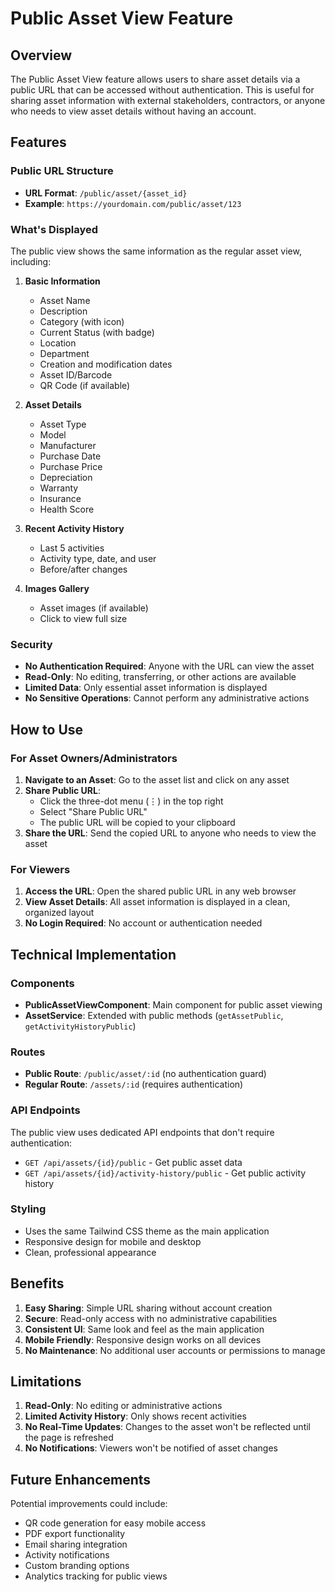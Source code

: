 # Public Asset View Feature

## Overview

The Public Asset View feature allows users to share asset details via a public URL that can be accessed without authentication. This is useful for sharing asset information with external stakeholders, contractors, or anyone who needs to view asset details without having an account.

## Features

### Public URL Structure
- **URL Format**: `/public/asset/{asset_id}`
- **Example**: `https://yourdomain.com/public/asset/123`

### What's Displayed
The public view shows the same information as the regular asset view, including:

1. **Basic Information**
   - Asset Name
   - Description
   - Category (with icon)
   - Current Status (with badge)
   - Location
   - Department
   - Creation and modification dates
   - Asset ID/Barcode
   - QR Code (if available)

2. **Asset Details**
   - Asset Type
   - Model
   - Manufacturer
   - Purchase Date
   - Purchase Price
   - Depreciation
   - Warranty
   - Insurance
   - Health Score

3. **Recent Activity History**
   - Last 5 activities
   - Activity type, date, and user
   - Before/after changes

4. **Images Gallery**
   - Asset images (if available)
   - Click to view full size

### Security
- **No Authentication Required**: Anyone with the URL can view the asset
- **Read-Only**: No editing, transferring, or other actions are available
- **Limited Data**: Only essential asset information is displayed
- **No Sensitive Operations**: Cannot perform any administrative actions

## How to Use

### For Asset Owners/Administrators

1. **Navigate to an Asset**: Go to the asset list and click on any asset
2. **Share Public URL**: 
   - Click the three-dot menu (⋮) in the top right
   - Select "Share Public URL"
   - The public URL will be copied to your clipboard
3. **Share the URL**: Send the copied URL to anyone who needs to view the asset

### For Viewers

1. **Access the URL**: Open the shared public URL in any web browser
2. **View Asset Details**: All asset information is displayed in a clean, organized layout
3. **No Login Required**: No account or authentication needed

## Technical Implementation

### Components
- **PublicAssetViewComponent**: Main component for public asset viewing
- **AssetService**: Extended with public methods (`getAssetPublic`, `getActivityHistoryPublic`)

### Routes
- **Public Route**: `/public/asset/:id` (no authentication guard)
- **Regular Route**: `/assets/:id` (requires authentication)

### API Endpoints
The public view uses dedicated API endpoints that don't require authentication:
- `GET /api/assets/{id}/public` - Get public asset data
- `GET /api/assets/{id}/activity-history/public` - Get public activity history

### Styling
- Uses the same Tailwind CSS theme as the main application
- Responsive design for mobile and desktop
- Clean, professional appearance

## Benefits

1. **Easy Sharing**: Simple URL sharing without account creation
2. **Secure**: Read-only access with no administrative capabilities
3. **Consistent UI**: Same look and feel as the main application
4. **Mobile Friendly**: Responsive design works on all devices
5. **No Maintenance**: No additional user accounts or permissions to manage

## Limitations

1. **Read-Only**: No editing or administrative actions
2. **Limited Activity History**: Only shows recent activities
3. **No Real-Time Updates**: Changes to the asset won't be reflected until the page is refreshed
4. **No Notifications**: Viewers won't be notified of asset changes

## Future Enhancements

Potential improvements could include:
- QR code generation for easy mobile access
- PDF export functionality
- Email sharing integration
- Activity notifications
- Custom branding options
- Analytics tracking for public views 
